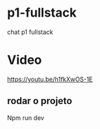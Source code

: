# p1-fullstack
chat p1 fullstack
# Video

https://youtu.be/h1fkXwOS-1E

## rodar o projeto
Npm run dev
